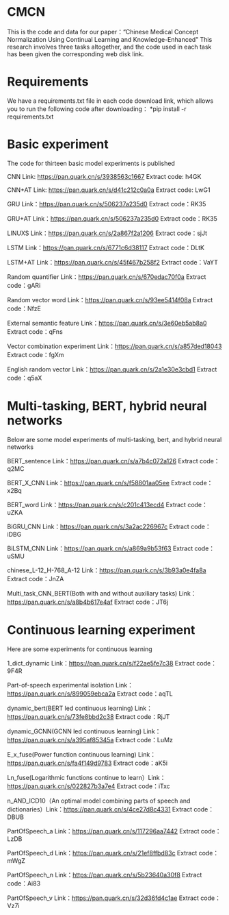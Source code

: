 # CMCN
This is the code and data for our paper：“Chinese Medical Concept Normalization Using Continual Learning and Knowledge-Enhanced” This research involves three tasks altogether, and the code used in each task has been given the corresponding web disk link.

# Requirements
We have a requirements.txt file in each code download link, which allows you to run the following code after downloading：
      *pip install -r requirements.txt

# Basic experiment
The code for thirteen basic model experiments is published

CNN Link: https://pan.quark.cn/s/3938563c1667 Extract code: h4GK

CNN+AT Link: https://pan.quark.cn/s/d41c212c0a0a Extract code: LwG1

GRU Link：https://pan.quark.cn/s/506237a235d0 Extract code：RK35

GRU+AT Link：https://pan.quark.cn/s/506237a235d0 Extract code：RK35

LINUXS Link：https://pan.quark.cn/s/2a867f2a1206 Extract code：sjJt

LSTM Link：https://pan.quark.cn/s/6771c6d38117 Extract code：DLtK

LSTM+AT Link：https://pan.quark.cn/s/45f467b258f2 Extract code：VaYT

Random quantifier Link：https://pan.quark.cn/s/670edac70f0a Extract code：gARi

Random vector word Link：https://pan.quark.cn/s/93ee5414f08a Extract code：NfzE

External semantic feature Link：https://pan.quark.cn/s/3e60eb5ab8a0 Extract code：qFns

Vector combination experiment Link：https://pan.quark.cn/s/a857ded18043 Extract code：fgXm

English random vector Link：https://pan.quark.cn/s/2a1e30e3cbd1 Extract code：q5aX

# Multi-tasking, BERT, hybrid neural networks
Below are some model experiments of multi-tasking, bert, and hybrid neural networks

BERT_sentence Link：https://pan.quark.cn/s/a7b4c072a126 Extract code：q2MC

BERT_X_CNN Link：https://pan.quark.cn/s/f58801aa05ee Extract code：x2Bq

BERT_word Link：https://pan.quark.cn/s/c201c413ecd4 Extract code：uZKA

BiGRU_CNN Link：https://pan.quark.cn/s/3a2ac226967c Extract code：iDBG

BiLSTM_CNN Link：https://pan.quark.cn/s/a869a9b53f63 Extract code：uSMU

chinese_L-12_H-768_A-12 Link：https://pan.quark.cn/s/3b93a0e4fa8a Extract code：JnZA

Multi_task_CNN_BERT(Both with and without auxiliary tasks) Link：https://pan.quark.cn/s/a8b4b617e4af Extract code：JT6j

# Continuous learning experiment
Here are some experiments for continuous learning

1_dict_dynamic Link：https://pan.quark.cn/s/f22ae5fe7c38 Extract code：9F4R

Part-of-speech experimental isolation Link：https://pan.quark.cn/s/899059ebca2a Extract code：aqTL

dynamic_bert(BERT led continuous learning) Link：https://pan.quark.cn/s/73fe8bbd2c38 Extract code：RjJT

dynamic_GCNN(GCNN led continuous learning) Link：https://pan.quark.cn/s/a395af85345a Extract code：LuMz

E_x_fuse(Power function continuous learning) Link：https://pan.quark.cn/s/fa4f149d9783 Extract code：aK5i

Ln_fuse(Logarithmic functions continue to learn）Link：https://pan.quark.cn/s/022827b3a7e4 Extract code：iTxc

n_AND_ICD10（An optimal model combining parts of speech and dictionaries）Link：https://pan.quark.cn/s/4ce27d8c4331 Extract code：DBUB

PartOfSpeech_a Link：https://pan.quark.cn/s/117296aa7442 Extract code：LzDB

PartOfSpeech_d Link：https://pan.quark.cn/s/21ef8ffbd83c Extract code：mWgZ

PartOfSpeech_n Link：https://pan.quark.cn/s/5b23640a30f8 Extract code：Ai83

PartOfSpeech_v Link：https://pan.quark.cn/s/32d36fd4c1ae Extract code：Vz7i
